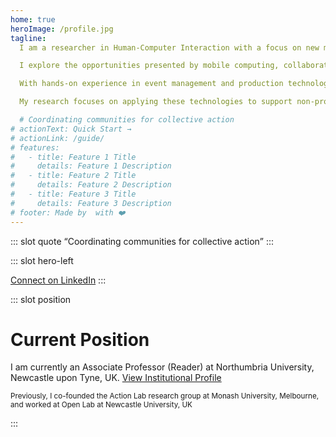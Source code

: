 ```yaml
---
home: true
heroImage: /profile.jpg
tagline:
  I am a researcher in Human-Computer Interaction with a focus on new media production technologies and innovative interaction methods.

  I explore the opportunities presented by mobile computing, collaborative interaction, and novel technologies for media production and delivery, particulary in supporting coordination of collaborative

  With hands-on experience in event management and production technologies, I envision new approaches to media consumption and creation.

  My research focuses on applying these technologies to support non-professional communities in sectors such as mental health, public health, international development, and higher education.

  # Coordinating communities for collective action
# actionText: Quick Start →
# actionLink: /guide/
# features:
#   - title: Feature 1 Title
#     details: Feature 1 Description
#   - title: Feature 2 Title
#     details: Feature 2 Description
#   - title: Feature 3 Title
#     details: Feature 3 Description
# footer: Made by  with ❤️
---
```


::: slot quote
<q>Coordinating communities for collective action</q>
:::

::: slot hero-left

<!-- <a href="/tom_bartindale_cv.pdf" class="btn">Download my CV</a> -->

<a href="http://uk.linkedin.com/pub/tom-bartindale/5a/ba9/a98">Connect on LinkedIn</a>
:::

::: slot position

# Current Position

I am currently an Associate Professor (Reader) at Northumbria University, Newcastle upon Tyne, UK. <a href="https://www.northumbria.ac.uk/about-us/our-staff/b/tom-bartindale/">View Institutional Profile</a>

<small class="small">
Previously, I co-founded the Action Lab research group at Monash University, Melbourne, and worked at Open Lab at Newcastle University, UK
</small>

:::
